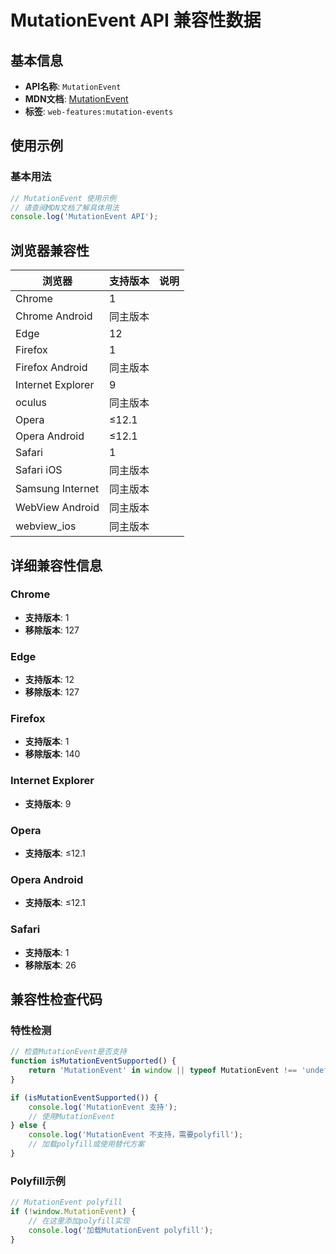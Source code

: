# MutationEvent API 兼容性数据

## 基本信息

- **API名称**: `MutationEvent`
- **MDN文档**: [MutationEvent](https://developer.mozilla.org/docs/Web/API/MutationEvent)
- **标签**: `web-features:mutation-events`

## 使用示例

### 基本用法

```javascript
// MutationEvent 使用示例
// 请查阅MDN文档了解具体用法
console.log('MutationEvent API');
```

## 浏览器兼容性

| 浏览器 | 支持版本 | 说明 |
|--------|----------|------|
| Chrome | 1 |  |
| Chrome Android | 同主版本 |  |
| Edge | 12 |  |
| Firefox | 1 |  |
| Firefox Android | 同主版本 |  |
| Internet Explorer | 9 |  |
| oculus | 同主版本 |  |
| Opera | ≤12.1 |  |
| Opera Android | ≤12.1 |  |
| Safari | 1 |  |
| Safari iOS | 同主版本 |  |
| Samsung Internet | 同主版本 |  |
| WebView Android | 同主版本 |  |
| webview_ios | 同主版本 |  |

## 详细兼容性信息

### Chrome

- **支持版本**: 1
- **移除版本**: 127

### Edge

- **支持版本**: 12
- **移除版本**: 127

### Firefox

- **支持版本**: 1
- **移除版本**: 140

### Internet Explorer

- **支持版本**: 9

### Opera

- **支持版本**: ≤12.1

### Opera Android

- **支持版本**: ≤12.1

### Safari

- **支持版本**: 1
- **移除版本**: 26

## 兼容性检查代码

### 特性检测

```javascript
// 检查MutationEvent是否支持
function isMutationEventSupported() {
    return 'MutationEvent' in window || typeof MutationEvent !== 'undefined';
}

if (isMutationEventSupported()) {
    console.log('MutationEvent 支持');
    // 使用MutationEvent
} else {
    console.log('MutationEvent 不支持，需要polyfill');
    // 加载polyfill或使用替代方案
}
```

### Polyfill示例

```javascript
// MutationEvent polyfill
if (!window.MutationEvent) {
    // 在这里添加polyfill实现
    console.log('加载MutationEvent polyfill');
}
```

